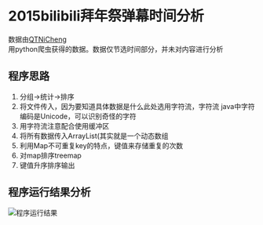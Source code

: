 # 2015bilibili拜年祭弹幕时间分析

数据由[QTNiCheng](https://github.com/QTNiCheng/bilibili_danmu "项目地址")  <br/>
用python爬虫获得的数据。数据仅节选时间部分，并未对内容进行分析

 ## 程序思路
 1. 分组->统计->排序<br>
 2. 将文件传入，因为要知道具体数据是什么此处选用字符流，字符流 java中字符编码是Unicode，可以识别奇怪的字符<br>
 3. 用字符流注意配合使用缓冲区<br>
 4. 将所有数据传入ArrayList(其实就是一个动态数组<br>
 5. 利用Map不可重复key的特点，键值来存储重复的次数<br>
 6. 对map排序treemap<br>
 7. 键值升序排序输出<br>
 
## 程序运行结果分析

![程序运行结果](http://www.github.com/Lynne-Huang/bilibili-pay-a-New-Year-call-fiesta-bullet-comments-time-filter/blob/master/哔哩哔哩弹幕测试运行结果.png "运行结果")


[程序运行结果]:https://github.com/Lynne-Huang/bilibil-pay-a-New-Year-call-fiesta-bullet-comments-time-filter/blob/master/%E5%93%94%E5%93%A9%E5%93%94%E5%93%A9%E5%BC%B9%E5%B9%95%E6%B5%8B%E8%AF%95%E8%BF%90%E8%A1%8C%E7%BB%93%E6%9E%9C.png
